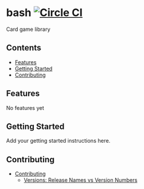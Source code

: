 # bash [![Circle CI](https://circleci.com/gh/kevinpeno/bash/tree/master.svg?style=svg)](https://circleci.com/gh/kevinpeno/bash/tree/master)
<!-- [![Travis-CI](https://travis-ci.org/kevinpeno/bash.svg)](https://travis-ci.org/kevinpeno/bash)
 -->
Card game library

<!-- START doctoc generated TOC please keep comment here to allow auto update -->
<!-- DON'T EDIT THIS SECTION, INSTEAD RE-RUN doctoc TO UPDATE -->
## Contents

- [Features](#features)
- [Getting Started](#getting-started)
- [Contributing](#contributing)

<!-- END doctoc generated TOC please keep comment here to allow auto update -->

## Features

No features yet

## Getting Started

Add your getting started instructions here.

## Contributing

- [Contributing](docs/contributing/index.md)
  - [Versions: Release Names vs Version Numbers](docs/contributing/versions/index.md)

